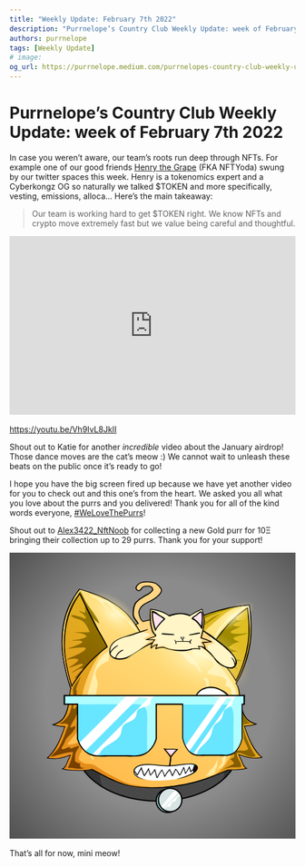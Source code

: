 ```yaml
---
title: "Weekly Update: February 7th 2022"
description: "Purrnelope’s Country Club Weekly Update: week of February 7th 2022"
authors: purrnelope
tags: [Weekly Update]
# image:
og_url: https://purrnelope.medium.com/purrnelopes-country-club-weekly-update-week-of-february-7th-2022-e5eadc840382
---
```


<!--truncate-->

# Purrnelope’s Country Club Weekly Update: week of February 7th 2022

In case you weren’t aware, our team’s roots run deep through NFTs. For example one of our good friends [Henry the Grape](https://twitter.com/HenryTheGrape?s=20&t=hzzTanp6Fz6xRvXV1TQCYw) (FKA NFTYoda) swung by our twitter spaces this week. Henry is a tokenomics expert and a Cyberkongz OG so naturally we talked $TOKEN and more specifically, vesting, emissions, alloca… Here’s the main takeaway:

> Our team is working hard to get $TOKEN right. We know NFTs and crypto move extremely fast but we value being careful and thoughtful.

<iframe width="100%" height="315" src="https://www.youtube.com/embed/Vh9IvL8JkII" title="YouTube video player" frameborder="0" allow="accelerometer; autoplay; clipboard-write; encrypted-media; gyroscope; picture-in-picture" allowfullscreen></iframe>

https://youtu.be/Vh9IvL8JkII

Shout out to Katie for another _incredible_ video about the January airdrop! Those dance moves are the cat’s meow :) We cannot wait to unleash these beats on the public once it’s ready to go!

I hope you have the big screen fired up because we have yet another video for you to check out and this one’s from the heart. We asked you all what you love about the purrs and you delivered! Thank you for all of the kind words everyone, [#WeLoveThePurrs](https://twitter.com/hashtag/WeLoveThePurrs)!

Shout out to [Alex3422_NftNoob](https://opensea.io/Alex3422_NftNoob) for collecting a new Gold purr for 10Ξ bringing their collection up to 29 purrs. Thank you for your support!

![](./assets/1_Sx6t_KcxAmVabKctkbtYXw.png)

That’s all for now, mini meow!
